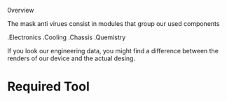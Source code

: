 0verview



The mask anti virues consist in modules that group our used components

.Electronics
.Cooling
.Chassis
.Quemistry

If you look our engineering data, you might find a difference between the
renders of our device and the actual desing.

# Required Tool

